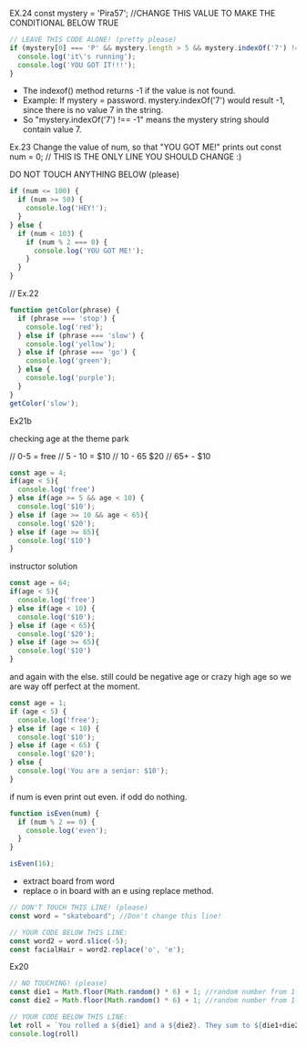 
EX.24
const mystery = 'Pira57'; //CHANGE THIS VALUE TO MAKE THE CONDITIONAL BELOW TRUE

```js
// LEAVE THIS CODE ALONE! (pretty please)
if (mystery[0] === 'P' && mystery.length > 5 && mystery.indexOf('7') !== -1) {
  console.log('it\'s running');
  console.log('YOU GOT IT!!!');
}
```
* The indexof() method returns -1 if the value is not found.
* Example: If mystery = password. mystery.indexOf('7') would result -1, since there is no value 7 in the string.
* So "mystery.indexOf('7') !== -1" means the mystery string should contain value 7.



Ex.23
Change the value of num, so that "YOU GOT ME!" prints out
const num = 0; // THIS IS THE ONLY LINE YOU SHOULD CHANGE :)

DO NOT TOUCH ANYTHING BELOW (please)
```js
if (num <= 100) {
  if (num >= 50) {
    console.log('HEY!');
  }
} else {
  if (num < 103) {
    if (num % 2 === 0) {
      console.log('YOU GOT ME!');
    }
  }
}
```

// Ex.22
```js
function getColor(phrase) {
  if (phrase === 'stop') {
    console.log('red');
  } else if (phrase === 'slow') {
    console.log('yellow');
  } else if (phrase === 'go') {
    console.log('green');
  } else {
    console.log('purple');
  }
}
getColor('slow');
```

Ex21b

checking age at the theme park

// 0-5 = free
// 5 - 10 = $10
// 10 - 65 $20
// 65+ - $10

```js
const age = 4;
if(age < 5){
  console.log('free')
} else if(age >= 5 && age < 10) {
  console.log('$10');
} else if (age >= 10 && age < 65){
  console.log('$20'); 
} else if (age >= 65){
  console.log('$10')
}
```
instructor solution
```js
const age = 64;
if(age < 5){
  console.log('free')
} else if(age < 10) {
  console.log('$10');
} else if (age < 65){
  console.log('$20'); 
} else if (age >= 65){
  console.log('$10')
}
```
and again with the else. still could be negative age or crazy high age so we are way off perfect at the moment.
```js
const age = 1;
if (age < 5) {
  console.log('free');
} else if (age < 10) {
  console.log('$10');
} else if (age < 65) {
  console.log('$20');
} else {
  console.log('You are a senior: $10');
}
```




if num is even print out even. if odd do nothing.
```js
function isEven(num) {
  if (num % 2 == 0) {
    console.log('even');
  }
}

isEven(16);
```



* extract board from word
* replace o in board with an e using replace method.
```js
// DON'T TOUCH THIS LINE! (please)
const word = "skateboard"; //Don't change this line!

// YOUR CODE BELOW THIS LINE:
const word2 = word.slice(-5);
const facialHair = word2.replace('o', 'e');

```

Ex20
```js
// NO TOUCHING! (please)
const die1 = Math.floor(Math.random() * 6) + 1; //random number from 1-6
const die2 = Math.floor(Math.random() * 6) + 1; //random number from 1-6

// YOUR CODE BELOW THIS LINE:
let roll = `You rolled a ${die1} and a ${die2}. They sum to ${die1+die2}`;
console.log(roll)
```